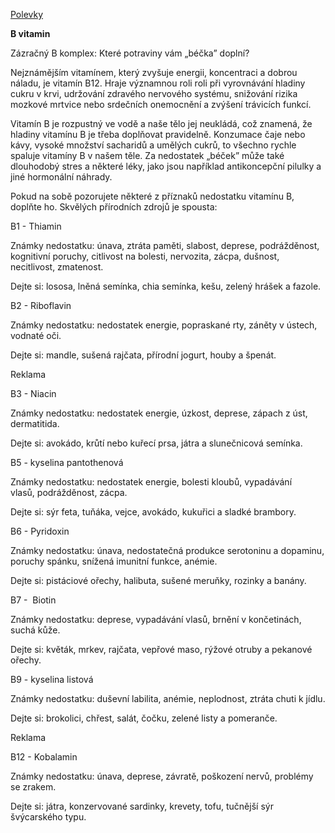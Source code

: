 ﻿<meta charset="UTF-8">

<a href="https://github.com/bedjan/recepty/blob/master/polevky.md" target="_blank"> Polevky</a>

**B vitamin**


Zázračný B komplex: Které potraviny vám „béčka” doplní?

Nejznámějším vitamínem, který zvyšuje energii, koncentraci a dobrou náladu, je vitamín B12. Hraje významnou roli roli při vyrovnávání hladiny cukru v krvi, udržování zdravého nervového systému, snižování rizika mozkové mrtvice nebo srdečních onemocnění a zvýšení trávicích funkcí.

Vitamín B je rozpustný ve vodě a naše tělo jej neukládá, což znamená, že hladiny vitamínu B je třeba doplňovat pravidelně. Konzumace čaje nebo kávy, vysoké množství sacharidů a umělých cukrů, to všechno rychle spaluje vitamíny B v našem těle. Za nedostatek „béček” může také dlouhodobý stres a některé léky, jako jsou například antikoncepční pilulky a jiné hormonální náhrady.

Pokud na sobě pozorujete některé z příznaků nedostatku vitamínu B, doplňte ho. Skvělých přírodních zdrojů je spousta:

B1 - Thiamin

Známky nedostatku: únava, ztráta paměti, slabost, deprese, podrážděnost, kognitivní poruchy, citlivost na bolesti, nervozita, zácpa, dušnost, necitlivost, zmatenost.

Dejte si: lososa, lněná semínka, chia semínka, kešu, zelený hrášek a fazole.

B2 - Riboflavin

Známky nedostatku: nedostatek energie, popraskané rty, záněty v ústech, vodnaté oči.

Dejte si: mandle, sušená rajčata, přírodní jogurt, houby a špenát.

Reklama

B3 - Niacin

Známky nedostatku: nedostatek energie, úzkost, deprese, zápach z úst, dermatitida.

Dejte si: avokádo, krůtí nebo kuřecí prsa, játra a slunečnicová semínka.

B5 - kyselina pantothenová

Známky nedostatku: nedostatek energie, bolesti kloubů, vypadávání vlasů, podrážděnost, zácpa.

Dejte si: sýr feta, tuňáka, vejce, avokádo, kukuřici a sladké brambory.

B6 - Pyridoxin

Známky nedostatku: únava, nedostatečná produkce serotoninu a dopaminu, poruchy spánku, snížená imunitní funkce, anémie.

Dejte si: pistáciové ořechy, halibuta, sušené meruňky, rozinky a banány.

B7 -  Biotin

Známky nedostatku: deprese, vypadávání vlasů, brnění v končetinách, suchá kůže.

Dejte si: květák, mrkev, rajčata, vepřové maso, rýžové otruby a pekanové ořechy.

B9 - kyselina listová

Známky nedostatku: duševní labilita, anémie, neplodnost, ztráta chuti k jídlu.

Dejte si: brokolici, chřest, salát, čočku, zelené listy a pomeranče.

Reklama

B12 - Kobalamin

Známky nedostatku: únava, deprese, závratě, poškození nervů, problémy se zrakem.

Dejte si: játra, konzervované sardinky, krevety, tofu, tučnější sýr švýcarského typu.

